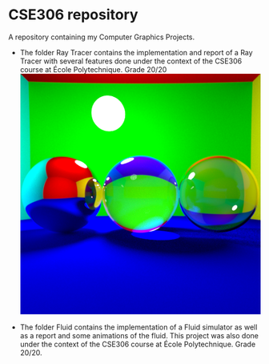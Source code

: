 # CSE306 repository
A repository containing my Computer Graphics Projects. 

- The folder Ray Tracer contains the implementation and report of a Ray Tracer with several features done under the context of the CSE306 course at École Polytechnique. Grade 20/20 <br>
![](Raytracer_Assignement1/report/images/caustics.png)

- The folder Fluid contains the implementation of a Fluid simulator as well as a report and some animations of the fluid. This project was also done under the context of the CSE306 course at École Polytechnique. Grade 20/20. <br>
![]()
